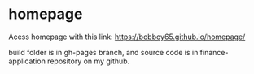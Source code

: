 # homepage

Acess homepage with this link: https://bobboy65.github.io/homepage/

build folder is in gh-pages branch, and source code is in finance-application repository on my github.  
